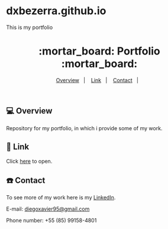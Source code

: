 # dxbezerra.github.io
This is my portfolio

<h1 align="center">
  :mortar_board: Portfolio :mortar_board:
</h1>

<p align="center">
<a href="#-projeto">Overview</a>&nbsp;&nbsp;&nbsp;|&nbsp;&nbsp;&nbsp;
  <a href="#rocket-tecnologias">Link</a>&nbsp;&nbsp;&nbsp;|&nbsp;&nbsp;&nbsp;  
  <a href="#-layout">Contact</a>&nbsp;&nbsp;&nbsp;|&nbsp;&nbsp;&nbsp;
</p>

<br>

## 💻 Overview

Repository for my portfolio, in which i provide some of my work.


## :rocket: Link

Click [here](https://christyschott.github.io/portfolio.github.io/) to open.

## :telephone: Contact

To see more of my work here is my [LinkedIn](https://www.linkedin.com/in/diego-xavier-a3998179/). 

E-mail: diegoxavier95@gmail.com

Phone number: +55 (85) 99158-4801
